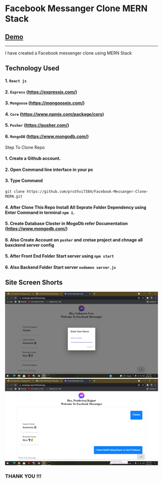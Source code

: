 # Facebook Messanger Clone MERN Stack
## [Demo](https://facebook-messange-clone-mern.netlify.app/)
--------

I have created a Facebook messenger clone using MERN Stack
## Technology Used

#### 1. `React js`
#### 2. `Express` (https://expressjs.com/)
#### 3. `Mongoose` (https://mongoosejs.com/)
#### 4. `Core` (https://www.npmjs.com/package/cors)
#### 5. `Pusher` (https://pusher.com/)
#### 6. `MongoDB` (https://www.mongodb.com/)


Step To Clone Repo

#### 1. Create a Github account.
#### 2. Open Command line interface in your pc
#### 3. Type Command 
    git clone https://github.com/pruthvi7384/Facebook-Messanger-Clone-MERN.git
#### 4. After Clone This Repo Install All Seprate Folder Dependency using Enter Command in terminal `npm i`.
#### 5. Create Database Closter in MogoDb refer Documentation (https://www.mongodb.com/)
#### 6. Also Create Account on `pusher` and cretae project and chnage all baxckend server config 
#### 5. After Front End Folder Start server using  `npm start`
#### 6. Also Backend Folder Start server `nodemon server.js`

Site Screen Shorts 
-----

<img src="https://github.com/pruthvi7384/Facebook-Messanger-Clone-MERN/blob/master/Facebook-Messanger-FrontEnd/img/img1.png">

<img src="https://github.com/pruthvi7384/Facebook-Messanger-Clone-MERN/blob/master/Facebook-Messanger-FrontEnd/img/img2.png">


### THANK YOU !!!

